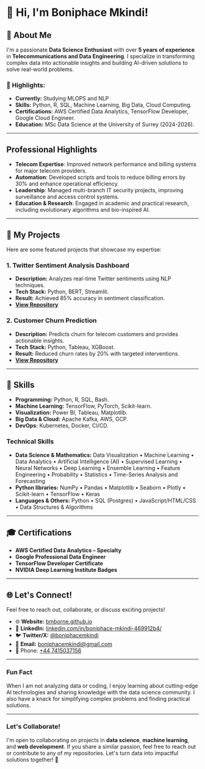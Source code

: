 # 👋 Hi, I'm Boniphace Mkindi!

## 🚀 About Me
I'm a passionate **Data Science Enthusiast** with over **5 years of experience** in **Telecommunications and Data Engineering**. I specialize in transforming complex data into actionable insights and building AI-driven solutions to solve real-world problems.

### 🌟 Highlights:
- **Currently:** Studying MLOPS and NLP
- **Skills:** Python, R, SQL, Machine Learning, Big Data, Cloud Computing.
- **Certifications:** AWS Certified Data Analytics, TensorFlow Developer, Google Cloud Engineer.
- **Education:** MSc Data Science at the University of Surrey (2024-2026).

---

## Professional Highlights
- **Telecom Expertise**: Improved network performance and billing systems for major telecom providers.
- **Automation**: Developed scripts and tools to reduce billing errors by 30% and enhance operational efficiency.
- **Leadership**: Managed multi-branch IT security projects, improving surveillance and access control systems.
- **Education & Research**: Engaged in academic and practical research, including evolutionary algorithms and bio-inspired AI.

---

## 📂 My Projects
Here are some featured projects that showcase my expertise:

### 1. **Twitter Sentiment Analysis Dashboard**
- **Description:** Analyzes real-time Twitter sentiments using NLP techniques.
- **Tech Stack:** Python, BERT, Streamlit.
- **Result:** Achieved 85% accuracy in sentiment classification.
- **[View Repository](#)**

### 2. **Customer Churn Prediction**
- **Description:** Predicts churn for telecom customers and provides actionable insights.
- **Tech Stack:** Python, Tableau, XGBoost.
- **Result:** Reduced churn rates by 20% with targeted interventions.
- **[View Repository](#)**

---

## 🌟 Skills
- **Programming:** Python, R, SQL, Bash.
- **Machine Learning:** TensorFlow, PyTorch, Scikit-learn.
- **Visualization:** Power BI, Tableau, Matplotlib.
- **Big Data & Cloud:** Apache Kafka, AWS, GCP.
- **DevOps:** Kubernetes, Docker, CI/CD.

### Technical Skills
 - **Data Science & Mathematics:**
Data Visualization • Machine Learning • Data Analytics • Artificial Intelligence (AI) • Supervised Learning • Neural Networks • Deep Learning • Ensemble Learning • Feature Engineering • Probability • Statistics • Time-Series Analysis and Forecasting
 - **Python libraries:**
NumPy • Pandas • Matplotlib • Seaborn • Plotly • Scikit-learn • TensorFlow • Keras
 - **Languages & Others:**
Python • SQL (Postgres) • JavaScript/HTML/CSS • Data Structures & Algorithms

---

## 🎓 Certifications
- **AWS Certified Data Analytics – Specialty**
- **Google Professional Data Engineer**
- **TensorFlow Developer Certificate**
- **NVIDIA Deep Learning Institute Badges**

---

## 🌐 Let's Connect!
Feel free to reach out, collaborate, or discuss exciting projects!

- 🌐 **Website:** [bmborne.github.io](https://bmborne.github.io/)
- 🔗 **LinkedIn:** [linkedin.com/in/boniphace-mkindi-469912b4/](https://www.linkedin.com/in/boniphace-mkindi-469912b4/)
- 🐦 **Twitter/X:** [@boniphacemkindi](https://x.com/boniphacemkindi)
- 📧 **Email:** boniphacemkindi@gmail.com
- 📱 Phone: [+44 7415037156](tel:+447415037156)

---

### Fun Fact
When I am not analyzing data or coding, I enjoy learning about cutting-edge AI technologies and sharing knowledge with the data science community. I also have a knack for simplifying complex problems and finding practical solutions.

---

### Let's Collaborate!
I'm open to collaborating on projects in **data science**, **machine learning**, and **web development**. If you share a similar passion, feel free to reach out or contribute to any of my repositories. Let's turn data into impactful solutions together! 🚀
